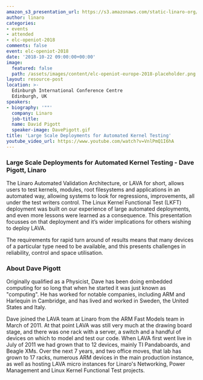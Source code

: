 ```yaml
---
amazon_s3_presentation_url: https://s3.amazonaws.com/static-linaro-org/event-resources/elc-openiot-2018/elc-openiot-2018-large-scale-deployments-for-automated-kernel-testing.pdf
author: linaro
categories:
- events
- attended
- elc-openiot-2018
comments: false
event: elc-openiot-2018
date: '2018-10-22 09:00:00+00:00'
image:
  featured: false
  path: /assets/images/content/elc-openiot-europe-2018-placeholder.png
layout: resource-post
location: >-
  Edinburgh International Conference Centre
  Edinburgh, UK
speakers:
- biography: '""'
  company: Linaro
  job-title: 
  name: David Pigott
  speaker-image: DavePigott.gif
title: 'Large Scale Deployments for Automated Kernel Testing'
youtube_video_url: https://www.youtube.com/watch?v=VnlPmQ1I6hA
---
```

### Large Scale Deployments for Automated Kernel Testing - Dave Pigott, Linaro

The Linaro Automated Validation Architecture, or LAVA for short, allows users to test kernels, modules, root filesystems and applications in an automated way, allowing systems to look for regressions, improvements, all under the test writers control. The Linux Kernel Functional Test (LKFT) deployment was built on our experience of large automated deployments, and even more lessons were learned as a consequence. This presentation focusses on that deployment and it’s wider implications for others wishing to deploy LAVA.

The requirements for rapid turn around of results means that many devices of a particular type need to be available, and this presents challenges in reliability, control and space utilisation. 

### About Dave Pigott
Originally qualified as a Physicist, Dave has been doing embedded computing for so long that when he started it was just known as "computing". He has worked for notable companies, including ARM and Harlequin in Cambridge, and has lived and worked in Sweden, the United States and Italy.

Dave joined the LAVA team at Linaro from the ARM Fast Models team in March of 2011. At that point LAVA was still very much at the drawing board stage, and there was one rack with a server, a switch and a handful of devices on which to model and test our code. When LAVA first went live in July of 2011 we had grown that to 12 devices, mainly TI Pandaboards, and Beagle XMs.
Over the next 7 years, and two office moves, that lab has grown to 17 racks, numerous ARM devices in the main production instance, as well as hosting LAVA micro instances for Linaro's Networking, Power Management and Linux Kernel Functional Test projects.
